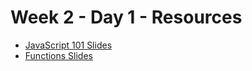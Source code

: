 # Week 2 - Day 1 - Resources

- [JavaScript 101 Slides](https://docs.google.com/presentation/d/1XFZlUweysfKf-IznL3DX-p9VnniLgj4fO72w4iSxLwM/edit?usp=sharing)
- [Functions Slides](https://docs.google.com/presentation/d/1MM2KamVxvKWVcnW3J2L_fHXE2aEZiQmVALd1QhvovNw/edit?usp=sharing)
